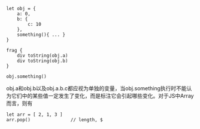```
let obj = {
	a: 0,
	b: {
		c: 10
	},
	something(){ ... }
}

frag {
	div toString(obj.a)
	div toString(obj.b)
}

obj.something()
```

obj.a和obj.b以及obj.a.b.c都应视为单独的变量，当obj.something执行时不能认为它们中的某些值一定发生了变化，而是标注它会引起哪些变化。对于JS中Array而言，则有

```
let arr = [ 2, 1, 3 ]
arr.pop()				// length, $
```




